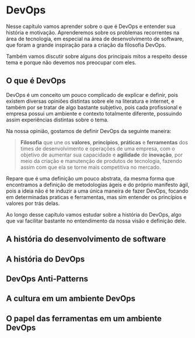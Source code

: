 # DevOps

Nesse capítulo vamos aprender sobre o que é DevOps e entender sua história e motivação. Aprenderemos sobre os problemas recorrentes na área de tecnologia, em especial na área de desenvolvimento de software, que foram a grande inspiração para a criação da filosofia DevOps.

Também vamos discutir sobre alguns dos principais mitos a respeito desse tema e porque não devemos nos preocupar com eles.

## O que é DevOps

DevOps é um conceito um pouco complicado de explicar e definir, pois existem diversas opiniões distintas sobre ele na literatura e internet, e também por se tratar de algo bastante subjetivo, pois cada profissional e empresa possui um ambiente e contexto totalmente diferente, possuindo assim experiências distintas sobre o tema.

Na nossa opinião, gostamos de definir DevOps da seguinte maneira:

> **Filosofia** que une os **valores**, **princípios**, **práticas** e **ferramentas** dos times de desenvolvimento e operações de uma empresa, com o objetivo de aumentar sua capacidade e **agilidade** de **inovação**, por meio da criação e manutenção de produtos de tecnologia, fazendo assim com que ela se torne mais competitiva no mercado.

Repare que é uma definição um pouco abstrata, da mesma forma que encontramos a definição de metodologias ágeis e do próprio manifesto ágil, pois a ideia não é te induzir a uma única maneira de fazer DevOps, focando em determinadas praticas e ferramentas, mas sim entender os princípios e valores por trás delas.

Ao longo desse capítulo vamos estudar sobre a história do DevOps, algo que vai facilitar bastante no entendimento da nossa visão e definição dele.

## A história do desenvolvimento de software



## A história do DevOps

## DevOps Anti-Patterns

## A cultura em um ambiente DevOps

## O papel das ferramentas em um ambiente DevOps
